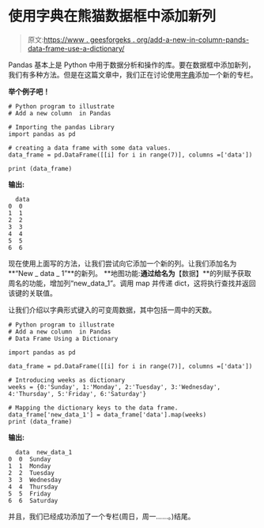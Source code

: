 # 使用字典在熊猫数据框中添加新列

> 原文:[https://www . geesforgeks . org/add-a-new-in-column-pands-data-frame-use-a-dictionary/](https://www.geeksforgeeks.org/add-a-new-column-in-pandas-data-frame-using-a-dictionary/)

Pandas 基本上是 Python 中用于数据分析和操作的库。要在数据框中添加新列，我们有多种方法。但是在这篇文章中，我们正在讨论使用[字典](https://www.geeksforgeeks.org/python-dictionary/)添加一个新的专栏。

**举个例子吧！**

```
# Python program to illustrate
# Add a new column  in Pandas 

# Importing the pandas Library
import pandas as pd

# creating a data frame with some data values.
data_frame = pd.DataFrame([[i] for i in range(7)], columns =['data'])

print (data_frame)
```

**输出:**

```
  data 
0  0
1  1
2  2
3  3
4  4
5  5
6  6

```

现在使用上面写的方法，让我们尝试向它添加一个新的列。让我们添加名为**“New _ data _ 1”**的新列。
**地图功能:**通过给名为**【数据】**的列赋予获取周名的功能，增加列“new_data_1”。调用 map 并传递 dict，这将执行查找并返回该键的关联值。

让我们介绍以字典形式键入的可变周数据，其中包括一周中的天数。

```
# Python program to illustrate
# Add a new column  in Pandas 
# Data Frame Using a Dictionary

import pandas as pd

data_frame = pd.DataFrame([[i] for i in range(7)], columns =['data'])

# Introducing weeks as dictionary
weeks = {0:'Sunday', 1:'Monday', 2:'Tuesday', 3:'Wednesday', 
4:'Thursday', 5:'Friday', 6:'Saturday'}

# Mapping the dictionary keys to the data frame.
data_frame['new_data_1'] = data_frame['data'].map(weeks)
print (data_frame)
```

**输出:**

```
  data  new_data_1
0  0  Sunday
1  1  Monday
2  2  Tuesday
3  3  Wednesday
4  4  Thursday
5  5  Friday
6  6  Saturday

```

并且，我们已经成功添加了一个专栏(周日，周一……。)结尾。